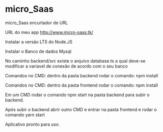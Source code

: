 # micro_Saas
micro_Saas encurtador de URL

URL do meu app http://www.micro-saas.tk/

Instalar a versão LTS do Node.JS

Instalar o Banco de dados Mysql

No caminho backend/src existe o arquivo database.ts a qual deve-se modificar a variavel de conexão de acordo com o seu banco

Comandos no CMD: dentro da pasta backend rodar o comando: npm install

Comandos no CMD: dentro da pasta frontend rodar o comando: npm install

Em um CMD rodar o comando npm start na pasta backend para subir o backend.

Após subir o backend abrir outro CMD e entrar na pasta frontend e rodar o comando yarn start

Aplicativo pronto para uso.



